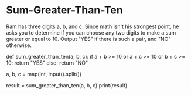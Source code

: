 # Sum-Greater-Than-Ten
Ram has three digits a,  b, and c.    Since math isn't his strongest point, he asks you to determine if you can choose any two digits to make a sum greater or equal to 10.    Output "YES" if there is such a pair, and "NO" otherwise.

def sum_greater_than_ten(a, b, c):
    if a + b >= 10 or a + c >= 10 or b + c >= 10:
        return "YES"
    else:
        return "NO"

a, b, c = map(int, input().split())

result = sum_greater_than_ten(a, b, c)
print(result)
